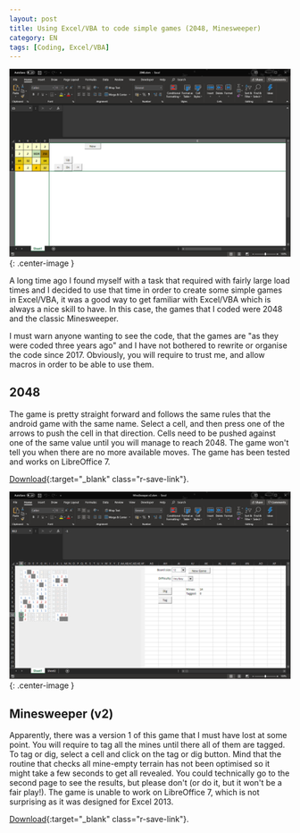 ```yaml
---
layout: post
title: Using Excel/VBA to code simple games (2048, Minesweeper)
category: EN
tags: [Coding, Excel/VBA]
---
```


![Notepad++ Screenshot](/images/Posts/2020/2020-09-22_Image1.png){: .center-image }

A long time ago I found myself with a task that required with fairly large load times and I decided to use that time in order to create some simple games in Excel/VBA, it was a good way to get familiar with Excel/VBA which is always a nice skill to have. In this case, the games that I coded were 2048 and the classic Minesweeper.

<!-- more -->


I must warn anyone wanting to see the code, that the games are "as they were coded three years ago" and I have not bothered to rewrite or organise the code since 2017. Obviously, you will require to trust me, and allow macros in order to be able to use them.

## 2048


The game is pretty straight forward and follows the same rules that the android game with the same name. Select a cell, and then press one of the arrows to push the cell in that direction. Cells need to be pushed against one of the same value until you will manage to reach 2048. The game won't tell you when there are no more available moves. The game has been tested and works on LibreOffice 7.

[Download](https://github.com/RMRubert/ExcelsUtils/blob/master/Games/2048.xlsm){:target="_blank" class="r-save-link"}.

![Notepad++ Screenshot](/images/Posts/2020/2020-09-22_Image2.png){: .center-image }
## Minesweeper (v2)

Apparently, there was a version 1 of this game that I must have lost at some point. You will require to tag all the mines until there all of them are tagged. To tag or dig, select a cell and click on the tag or dig button. Mind that the routine that checks all mine-empty terrain has not been optimised so it might take a few seconds to get all revealed. You could technically go to the second page to see the results, but please don't (or do it, but it won't be a fair play!). The game is unable to work on LibreOffice 7, which is not surprising as it was designed for Excel 2013.

[Download](https://github.com/RMRubert/ExcelsUtils/blob/master/Games/MineSweeper.v2.xlsm){:target="_blank" class="r-save-link"}.


